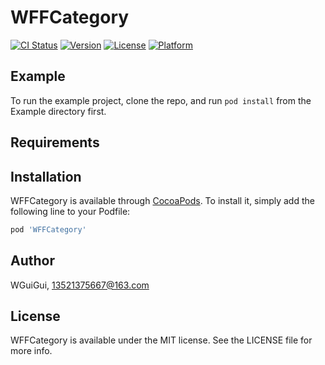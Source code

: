 # WFFCategory

[![CI Status](http://img.shields.io/travis/WGuiGui/WFFCategory.svg?style=flat)](https://travis-ci.org/WGuiGui/WFFCategory)
[![Version](https://img.shields.io/cocoapods/v/WFFCategory.svg?style=flat)](http://cocoapods.org/pods/WFFCategory)
[![License](https://img.shields.io/cocoapods/l/WFFCategory.svg?style=flat)](http://cocoapods.org/pods/WFFCategory)
[![Platform](https://img.shields.io/cocoapods/p/WFFCategory.svg?style=flat)](http://cocoapods.org/pods/WFFCategory)

## Example

To run the example project, clone the repo, and run `pod install` from the Example directory first.

## Requirements

## Installation

WFFCategory is available through [CocoaPods](http://cocoapods.org). To install
it, simply add the following line to your Podfile:

```ruby
pod 'WFFCategory'
```

## Author

WGuiGui, 13521375667@163.com

## License

WFFCategory is available under the MIT license. See the LICENSE file for more info.
